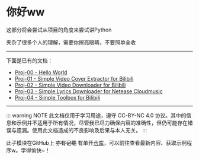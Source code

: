# 你好ww

这部分将会尝试从项目的角度来尝试讲Python

夹杂了很多个人的理解，需要你擦亮眼睛，不要照单全收

______________________________________________________________________

下面是已有的文档：

- [Proj-00 - Hello World](./2.2.2.1%20Proj-00/2.2.2.1.1%20Proj-00.md)
- [Proj-01 - Simple Video Cover Extractor for Bilibili](./2.2.2.2%20Proj-01/2.2.2.2.1%20Proj-01.md)
- [Proj-02 - Simple Video Downloader for Bilibili](./2.2.2.3%20Proj-02/2.2.2.3.1%20Proj-02.md)
- [Proj-03 - Simple Lyrics Downloader for Netease Cloudmusic](./2.2.2.4%20Proj-03/2.2.2.4.1%20Proj-03.md)
- [Proj-04 - Simple Toolbox for Bilibili](./2.2.2.5%20Proj-04/2.2.2.5.1%20Proj-04.md)

______________________________________________________________________

::: warning NOTE
此文档仅用于学习用途，遵守 CC-BY-NC 4.0 协议。其中的信息和示例并不适用于所有情况，尽管我已尽力确保内容的准确性，但仍可能存在错误与遗漏。使用此文档造成的不良影响及后果与本人无关。
:::

此子模块在GitHub上 ~~亦有记载~~ 有单开[仓库](https://github.com/NingmengLemon/hcw-pyproj)，可以前往查看最新内容、获取示例程序w。学得愉快~！

